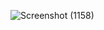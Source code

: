 ![Screenshot (1158)](https://github.com/user-attachments/assets/76673901-fbd2-40bd-8c9d-76f4546cf1d8)
